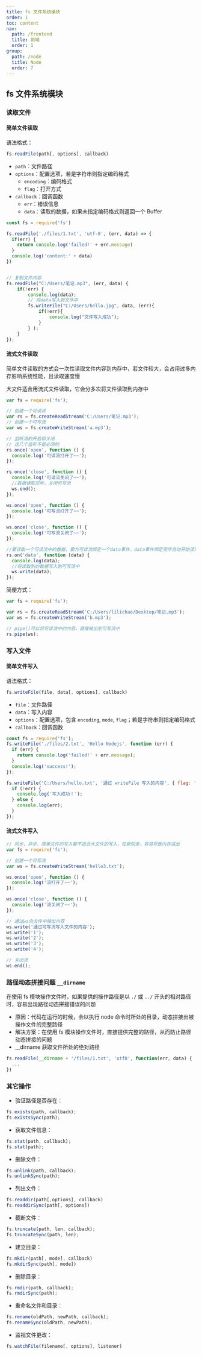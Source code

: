 ```yaml
---
title: fs 文件系统模块
order: 1
toc: content
nav:
  path: /frontend
  title: 前端
  order: 1
group:
  path: /node
  title: Node
  order: 7
---
```


## fs 文件系统模块

### 读取文件

#### 简单文件读取

语法格式：

```js
fs.readFile(path[, options], callback)
```

- `path`：文件路径
- `options`：配置选项，若是字符串则指定编码格式
  - `encoding`：编码格式
  - `flag`：打开方式
- `callback`：回调函数
  - `err`：错误信息
  - `data`：读取的数据，如果未指定编码格式则返回一个 Buffer

```js
const fs = require('fs')

fs.readFile('./files/1.txt', 'utf-8', (err, data) => {
  if(err) {
    return console.log('failed!' + err.message)
  }
  console.log('content:' + data)
})


// 复制文件内容
fs.readFile("C:/Users/笔记.mp3", (err, data) {
	if(!err) {
		console.log(data);
		// 将data写入到文件中
		fs.writeFile("C:/Users/hello.jpg", data, (err){
			if(!err){
				console.log("文件写入成功");
			}
		} );
	}
});
```

#### 流式文件读取

简单文件读取的方式会一次性读取文件内容到内存中，若文件较大，会占用过多内存影响系统性能，且读取速度慢

大文件适合用流式文件读取，它会分多次将文件读取到内存中

```js
var fs = require('fs');

// 创建一个可读流
var rs = fs.createReadStream('C:/Users/笔记.mp3');
// 创建一个可写流
var ws = fs.createWriteStream('a.mp3');

// 监听流的开启和关闭
// 这几个监听不是必须的
rs.once('open', function () {
  console.log('可读流打开了~~');
});

rs.once('close', function () {
  console.log('可读流关闭了~~');
  //数据读取完毕，关闭可写流
  ws.end();
});

ws.once('open', function () {
  console.log('可写流打开了~~');
});

ws.once('close', function () {
  console.log('可写流关闭了~~');
});

//要读取一个可读流中的数据，要为可读流绑定一个data事件，data事件绑定完毕自动开始读取数据
rs.on('data', function (data) {
  console.log(data);
  //将读取到的数据写入到可写流中
  ws.write(data);
});
```

简便方式：

```javascript
var fs = require('fs');

var rs = fs.createReadStream('C:/Users/lilichao/Desktop/笔记.mp3');
var ws = fs.createWriteStream('b.mp3');

// pipe()可以将可读流中的内容，直接输出到可写流中
rs.pipe(ws);
```

### 写入文件

#### 简单文件写入

语法格式：

```js
fs.writeFile(file, data[, options], callback)
```

- `file`：文件路径
- `data`：写入内容
- `options`：配置选项，包含 `encoding`, `mode`, `flag`；若是字符串则指定编码格式
- `callback`：回调函数

```js
const fs = require('fs');
fs.writeFile('./files/2.txt', 'Hello Nodejs', function (err) {
  if (err) {
    return console.log('failed!' + err.message);
  }
  console.log('success!');
});

fs.writeFile('C:/Users/hello.txt', '通过 writeFile 写入的内容', { flag: 'w' }, function (err) {
  if (!err) {
    console.log('写入成功！');
  } else {
    console.log(err);
  }
});
```

#### 流式文件写入

```js
// 同步、异步、简单文件的写入都不适合大文件的写入，性能较差，容易导致内存溢出
var fs = require('fs');

// 创建一个可写流
var ws = fs.createWriteStream('hello3.txt');

ws.once('open', function () {
  console.log('流打开了~~');
});

ws.once('close', function () {
  console.log('流关闭了~~');
});

// 通过ws向文件中输出内容
ws.write('通过可写流写入文件的内容');
ws.write('1');
ws.write('2');
ws.write('3');
ws.write('4');

// 关闭流
ws.end();
```

### 路径动态拼接问题 `__dirname`

在使用 fs 模块操作文件时，如果提供的操作路径是以 `./` 或 `../` 开头的相对路径时，容易出现路径动态拼接错误的问题

- 原因：代码在运行的时候，会以执行 node 命令时所处的目录，动态拼接出被操作文件的完整路径
- 解决方案：在使用 fs 模块操作文件时，直接提供完整的路径，从而防止路径动态拼接的问题
- \_\_dirname 获取文件所处的绝对路径

```js
fs.readFile(__dirname + '/files/1.txt', 'utf8', function(err, data) {
  ...
})
```

### 其它操作

- 验证路径是否存在：

```js
fs.exists(path, callback);
fs.existsSync(path);
```

- 获取文件信息：

```js
fs.stat(path, callback);
fs.stat(path);
```

- 删除文件：

```js
fs.unlink(path, callback);
fs.unlinkSync(path);
```

- 列出文件：

```js
fs.readdir(path[,options], callback)
fs.readdirSync(path[, options])
```

- 截断文件：

```js
fs.truncate(path, len, callback);
fs.truncateSync(path, len);
```

- 建立目录：

```js
fs.mkdir(path[, mode], callback)
fs.mkdirSync(path[, mode])
```

- 删除目录：

```js
fs.rmdir(path, callback);
fs.rmdirSync(path);
```

- 重命名文件和目录：

```js
fs.rename(oldPath, newPath, callback);
fs.renameSync(oldPath, newPath);
```

- 监视文件更改：

```js
fs.watchFile(filename[, options], listener)
```
